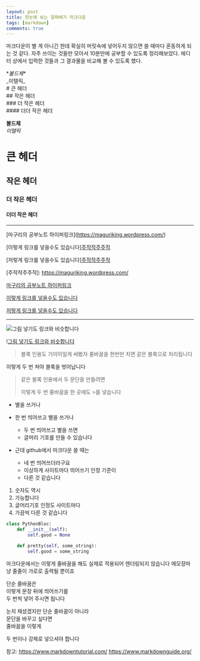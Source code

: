 ```yaml
---
layout: post
title: 한눈에 보는 알짜배기 마크다운
tags: [markdown]
comments: true
---
```



마크다운이 별 게 아니긴 한데 확실히 머릿속에 넣어두지 않으면 쓸 때마다 혼동하게 되는 것 같다.
자주 쓰이는 것들만 모아서 10분만에 공부할 수 있도록 정리해보았다.
에디터 상에서 입력한 것들과 그 결과물을 비교해 볼 수 있도록 했다.

\**볼드체**  
\_이탤릭_  
\# 큰 헤더  
\## 작은 헤더  
\### 더 작은 헤더  
\#### 더더 작은 헤더  

**볼드체**  
_이탤릭_  
# 큰 헤더  
## 작은 헤더  
### 더 작은 헤더  
#### 더더 작은 헤더  

-----

\[마구리의 공부노트 하이퍼링크](https://maguriking.wordpress.com/) 

\[이렇게 링크를 넣을수도 있습니다][주작작주주작]  

\[저렇게 링크를 넣을수도 있습니다][주작작주주작]

\[주작작주주작]: https://maguriking.wordpress.com/


[마구리의 공부노트 하이퍼링크](https://maguriking.wordpress.com/) 

[이렇게 링크를 넣을수도 있습니다][주작작주주작]  

[저렇게 링크를 넣을수도 있습니다][주작작주주작]

[주작작주주작]: https://maguriking.wordpress.com/

------

![그림 넣기도 링크와 비슷합니다](https://octodex.github.com/images/bannekat.png)

\![그림 넣기도 링크와 비슷합니다](https://octodex.github.com/images/bannekat.png)


> 블록 인용도 기이이일게 써봤자
줄바꿈을 한번만 치면
같은 블록으로 처리됩니다

이렇게 두 번 쳐야 블록을 벗어납니다

> 같은 블록 인용에서 
두 문단을 만들려면
>
> 이렇게 두 번 줄바꿈을 한 곳에도 >를 넣습니다
  
* 별을 쓰거나
 * 한 번 띄어쓰고 별을 쓰거나
    * 두 번 띄어쓰고 별을 쓰면
    * 글머리 기호를 만들 수 있습니다  

 * 근데 github에서 마크다운 쓸 때는 
    * 네 번 띄어쓰더라구요
    * 이상하게 사이트마다 띄어쓰기 인정 기준이
    * 다른 것 같습니다


1. 숫자도 역시
2. 가능합니다
3. 글머리기호 인정도 사이트마다
4. 가끔씩 다른 것 같습니다

```python
class PythonBloc:
    def __init__(self):
        self.good = None
        
    def pretty(self, some_string):
        self.good = some_string

```

마크다운에서는
이렇게 줄바꿈을 해도
실제로 적용되어 렌더링되지 않습니다
메모장마냥 줄줄이 가로로 출력될 뿐이죠

단순 줄바꿈은  
이렇게 문장 뒤에 띄어쓰기를  
두 번씩 넣어 주시면 됩니다

눈치 채셨겠지만 단순 줄바꿈이 아니라    
문단을 바꾸고 싶다면  
줄바꿈을 이렇게 

두 번이나 강제로 넣으셔야 합니다


참고: 
https://www.markdowntutorial.com/
https://www.markdownguide.org/





